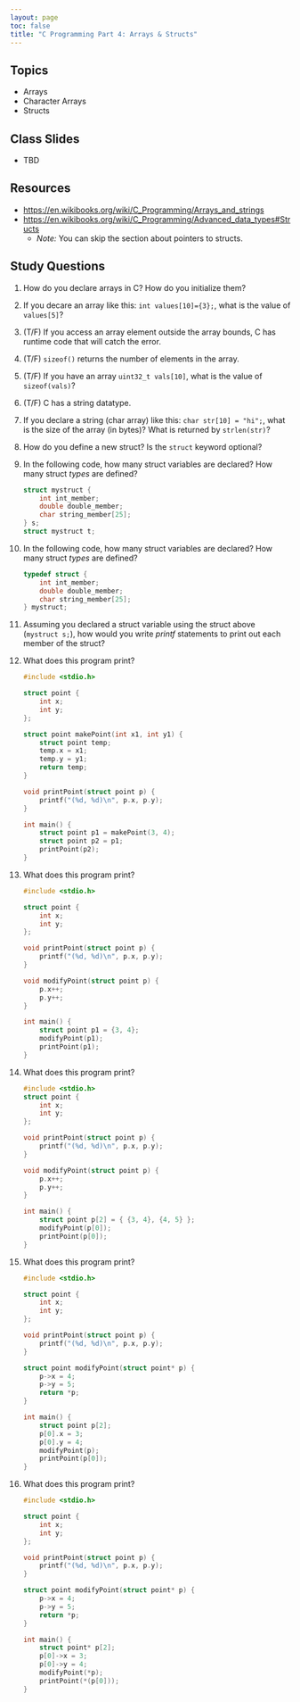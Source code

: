 ```yaml
---
layout: page
toc: false
title: "C Programming Part 4: Arrays & Structs"
---
```


## Topics
- Arrays
- Character Arrays
- Structs

## Class Slides
- TBD

## Resources
* <https://en.wikibooks.org/wiki/C_Programming/Arrays_and_strings>
* <https://en.wikibooks.org/wiki/C_Programming/Advanced_data_types#Structs> 
    * *Note:* You can skip the section about pointers to structs.

## Study Questions
1. How do you declare arrays in C? How do you initialize them?
1. If you decare an array like this: `int values[10]={3};`, what is the value of `values[5]`?
1. (T/F) If you access an array element outside the array bounds, C has runtime code that will catch the error.
1. (T/F) `sizeof()` returns the number of elements in the array.
1. (T/F) If you have an array `uint32_t vals[10]`, what is the value of `sizeof(vals)`?
1. (T/F) C has a string datatype.
1. If you declare a string (char array) like this: `char str[10] = "hi";`, what is the size of the array (in bytes)? What is returned by `strlen(str)`?
1. How do you define a new struct?  Is the `struct` keyword optional?
1. In the following code, how many struct variables are declared? How many struct *types* are defined?
    ```c
    struct mystruct {
        int int_member;
        double double_member;
        char string_member[25];
    } s;
    struct mystruct t;
    ```
1. In the following code, how many struct variables are declared? How many struct *types* are defined?
    ```c
    typedef struct {
        int int_member;
        double double_member;
        char string_member[25];
    } mystruct;
    ```

1. Assuming you declared a struct variable using the struct above (`mystruct s;`), how would you write *printf* statements to print out each member of the struct?

1. What does this program print?
    ```c
    #include <stdio.h>

    struct point {
        int x;
        int y;
    };

    struct point makePoint(int x1, int y1) {
        struct point temp;
        temp.x = x1;
        temp.y = y1;
        return temp;
    }

    void printPoint(struct point p) {
        printf("(%d, %d)\n", p.x, p.y);
    }

    int main() {
        struct point p1 = makePoint(3, 4);
        struct point p2 = p1;
        printPoint(p2);
    }
    ```

1. What does this program print?
    ```c
    #include <stdio.h>

    struct point {
        int x;
        int y;
    };

    void printPoint(struct point p) {
        printf("(%d, %d)\n", p.x, p.y);
    }

    void modifyPoint(struct point p) {
        p.x++;
        p.y++;
    }

    int main() {
        struct point p1 = {3, 4};
        modifyPoint(p1);
        printPoint(p1);
    }
    ```

1. What does this program print?
    ```c
    #include <stdio.h>
    struct point {
        int x;
        int y;
    };

    void printPoint(struct point p) {
        printf("(%d, %d)\n", p.x, p.y);
    }

    void modifyPoint(struct point p) {
        p.x++;
        p.y++;
    }

    int main() {
        struct point p[2] = { {3, 4}, {4, 5} };
        modifyPoint(p[0]);
        printPoint(p[0]);
    }
    ```

1. What does this program print?
    ```c
    #include <stdio.h>
    
    struct point {
        int x;
        int y;
    };

    void printPoint(struct point p) {
        printf("(%d, %d)\n", p.x, p.y);
    }

    struct point modifyPoint(struct point* p) {
        p->x = 4;
        p->y = 5;
        return *p;
    }

    int main() {
        struct point p[2];
        p[0].x = 3;
        p[0].y = 4;
        modifyPoint(p);
        printPoint(p[0]);
    }
    ```

1. What does this program print?
    ```c
    #include <stdio.h>
    
    struct point {
        int x;
        int y;
    };

    void printPoint(struct point p) {
        printf("(%d, %d)\n", p.x, p.y);
    }

    struct point modifyPoint(struct point* p) {
        p->x = 4;
        p->y = 5;
        return *p;
    }

    int main() {
        struct point* p[2];
        p[0]->x = 3;
        p[0]->y = 4;
        modifyPoint(*p);
        printPoint(*(p[0]));
    }
    ```
